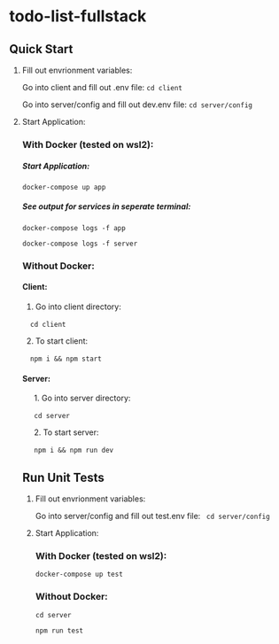 # todo-list-fullstack

## Quick Start

1. Fill out envrionment variables:

    Go into client and fill out .env file:
    ``` cd client ```

    Go into server/config and fill out dev.env file:
    ``` cd server/config ```
    
2. Start Application:

    ### With Docker (tested on wsl2):
    ##### Start Application:
    ```docker-compose up app ```
    ##### See output for services in seperate terminal:
    ```docker-compose logs -f app```

    ```docker-compose logs -f server```
    
    ### Without Docker:

    #### Client:

    1. Go into client directory:

    &emsp;``` cd client ```

    2. To start client:

    &emsp;```npm i && npm start``` 

    #### Server:
    &ensp;&emsp;1. Go into server directory:

    &ensp;&emsp;``` cd server ```

    &ensp;&emsp;2. To start server:

    &ensp;&emsp;```npm i && npm run dev``` 

    ## Run Unit Tests
    
    1. Fill out envrionment variables:

       Go into server/config and fill out test.env file:  ```cd server/config```

    2. Start Application:
        ### With Docker (tested on wsl2):
        ```docker-compose up test```
        ### Without Docker:
        ``` cd server ```

        ```npm run test```
